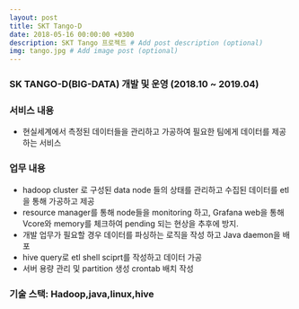 ```yaml
---
layout: post
title: SKT Tango-D
date: 2018-05-16 00:00:00 +0300
description: SKT Tango 프로젝트 # Add post description (optional)
img: tango.jpg # Add image post (optional)
---
```


### SK TANGO-D(BIG-DATA) 개발 및 운영 (2018.10 ~ 2019.04)
### 서비스 내용 
- 현실세계에서 측정된 데이터들을 관리하고 가공하여 필요한 팀에게 데이터를 제공하는 서비스  
### 업무  내용 
- hadoop cluster 로 구성된 data node 들의 상태를 관리하고 수집된 데이터를  etl을 통해 가공하고 제공
- resource manager를 통해 node들을 monitoring 하고, Grafana web을 통해 Vcore와 memory를 체크하여 pending 되는 현상을 추후에 방지. </br>
- 개발 업무가 필요할 경우 데이터를 파싱하는 로직을 작성 하고 Java daemon을 배포 
- hive query로 etl shell sciprt를 작성하고 데이터 가공
- 서버 용량 관리 및 partition 생성 crontab 배치 작성  
### 기술 스택: Hadoop,java,linux,hive
                
                